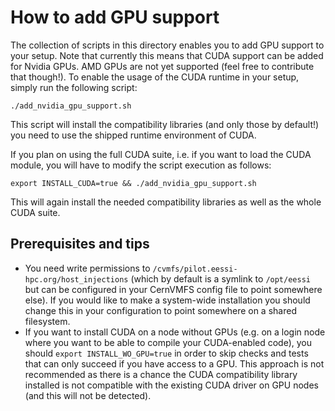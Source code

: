 # How to add GPU support
The collection of scripts in this directory enables you to add GPU support to your setup.
Note that currently this means that CUDA support can be added for Nvidia GPUs. AMD GPUs are not yet supported (feel free
to contribute that though!).
To enable the usage of the CUDA runtime in your setup, simply run the following script:
```
./add_nvidia_gpu_support.sh
```
This script will install the compatibility libraries (and only those by default!) you need to use the shipped runtime
environment of CUDA.

If you plan on using the full CUDA suite, i.e. if you want to load the CUDA module, you will have to modify the script
execution as follows:
```
export INSTALL_CUDA=true && ./add_nvidia_gpu_support.sh
```
This will again install the needed compatibility libraries as well as the whole CUDA suite.

## Prerequisites and tips
* You need write permissions to `/cvmfs/pilot.eessi-hpc.org/host_injections` (which by default is a symlink to
  `/opt/eessi` but can be configured in your CernVMFS config file to point somewhere else). If you would like to make a
  system-wide installation you should change this in your configuration to point somewhere on a shared filesystem.
* If you want to install CUDA on a node without GPUs (e.g. on a login node where you want to be able to compile your
  CUDA-enabled code), you should `export INSTALL_WO_GPU=true` in order to skip checks and tests that can only succeed
  if you have access to a GPU. This approach is not recommended as there is a chance the CUDA compatibility library
  installed is not compatible with the existing CUDA driver on GPU nodes (and this will not be detected).
